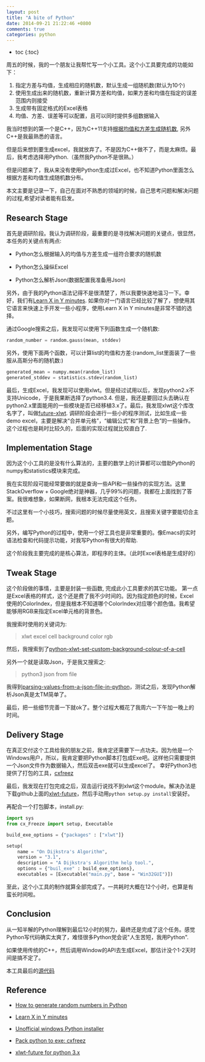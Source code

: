 ```yaml
---
layout: post
title: "A bite of Python"
date: 2014-09-21 21:22:46 +0800
comments: true
categories: python
---
```


* toc
{:toc}

周五的时候，我的一个朋友让我帮忙写一个小工具。这个小工具要完成的功能如下：

1. 指定方差与均值，生成相应的随机数，默认生成一组随机数(默认为10个)
2. 使用生成出来的随机数，重新计算方差和均值，如果方差和均值在指定的误差范围内则接受
3. 生成带有固定格式的Excel表格
4. 均值、方差、误差等可以配置，且可以同时提供多组数据输入

我当时想到的第一个是C++，因为C++11支持[根据均值和方差生成随机数](http://en.cppreference.com/w/cpp/numeric/random/normal_distribution),
另外C++是我最熟悉的语言。

但是后来想到要生成excel，我就放弃了。不是因为C++做不了，而是太麻烦。最后，我考虑选择用Python.（虽然我Python不是很熟。）

但是问题来了，我从来没有使用Python生成过Excel，也不知道Python里面怎么根据方差和均值生成随机数分布。

本文主要是记录一下，自己在面对不熟悉的领域的时候，自己思考问题和解决问题的过程,希望对读者能有启发。

<!-- more -->

## Research Stage
首先是调研阶段。我认为调研阶段，最重要的是寻找解决问题的关键点，很显然，本任务的关键点有两点:

- Python怎么根据输入的均值与方差生成一组符合要求的随机数

- Python怎么操纵Excel

- Python怎么解析Json(数据配置我准备用Json)

另外，由于我的Python语法记得不是很清楚了，所以我要快速地温习一下。幸好，我们有[Learn X in Y minutes](http://learnxinyminutes.com/docs/python/).
如果你对一门语言已经比较了解了，想使用其它语言来快速上手开发一些小程序，使用Learn X in Y minutes是非常不错的选择。

通过Google搜索之后，我发现可以使用下列函数生成一个随机数:

```python
random_number = random.gauss(mean, stddev)
```

另外，使用下面两个函数，可以计算list的均值和方差:(random_list里面装了一些服从高斯分布的随机数:)

```python
generated_mean = numpy.mean(random_list)
generated_stddev = statistics.stdev(random_list)
```

最后，生成Excel，我发现可以使用xlwt。但是经过试用以后，发现python2.x不支持Unicode，于是我果断选择了python3.4.
但是，我还是要回过头去确认在python2.x里面能用的一些模块是否已经移植3.x了。最后，我发现xlwt这个库改名字了，叫做[future-xlwt](https://github.com/goinnn/xlwt-future). 调研阶段会进行一些小的程序测试，比如生成一些demo excel，主要是解决“合并单元格”，“编辑公式”和“背景上色”的一些操作。这个过程也是耗时比较久的，后面的实现过程就比较直白了.

## Implementation Stage

因为这个小工具的是没有什么算法的，主要的数学上的计算都可以借助Python的numpy和statistics模块来完成。

我在实现阶段可能经常要做的就是查询一些API和一些操作的实现方法。这里StackOverflow + Google绝对是神器，几乎99%的问题，我都在上面找到了答案。我很难想象，如果断网，我根本无法完成这个任务。

不过这里有一个小技巧，搜索问题的时候尽量使用英文，且搜索关键字要能切合主题。

另外，编写Python的过程中，使用一个好工具也是非常重要的。像Emacs的实时语法检查和代码提示功能，对我写Python有很大的帮助.

这个阶段我主要完成的是核心算法，即程序的主体。（此时Excel表格是生成好的）

## Tweak Stage
这个阶段做的事情，主要是封装一些函数, 完成此小工具要求的其它功能。 第一点是Excel表格的样式，这个还是费了我不少时间的。因为指定颜色的时候，Excel使用的ColorIndex，但是我根本不知道哪个ColorIndex对应哪个颜色值。我希望能够用RGB来指定Excel单元格的背景色。

我搜索时使用的关键词为:

> xlwt excel cell background color rgb

然后，我搜索到了[python-xlwt-set-custom-background-colour-of-a-cell](http://stackoverflow.com/questions/7746837/python-xlwt-set-custom-background-colour-of-a-cell)

另外一个就是读取Json，于是我又搜索之:

> python3 json from file

我得到[parsing-values-from-a-json-file-in-python](http://stackoverflow.com/questions/2835559/parsing-values-from-a-json-file-in-python)，测试之后，发现Python解析Json真是太TM简单了。

最后，把一些细节完善一下就ok了。整个过程大概花了我周六一下午加一晚上的时间。

## Delivery Stage
在真正交付这个工具给我的朋友之前，我肯定还需要下一点功夫。因为他是一个Windows用户，所以，我肯定要把Python脚本打包成Exe吧。这样他只需要提供一个Json文件作为数据输入，然后双击exe就可以生成excel了。
幸好Python3也提供了打包的工具，[cxfreez](http://cx-freeze.readthedocs.org/en/latest/distutils.html)

最后，我发现在打包完成之后，双击运行说找不到xlwt这个module。解决办法是下载github上面的[xlwt-future](https://github.com/goinnn/xlwt-future)，然后手动用`python setup.py install`安装好。

再配合一个打包脚本，install.py:

```python
import sys
from cx_Freeze import setup, Executable

build_exe_options = {"packages" : ["xlwt"]}

setup(
    name = "On Dijkstra's Algorithm",
    version = "3.1",
    description = "A Dijkstra's Algorithm help tool.",
    options = {"buil_exe" : build_exe_options},
    executables = [Executable("main.py", base = "Win32GUI")])
```

至此，这个小工具的制作就算全部完成了。一共耗时大概在12个小时，也算是有蛮长时间啦。

## Conclusion
从一知半解的Python理解到最后12小时的努力，最终还是完成了这个任务。感觉Python写代码确实太爽了，难怪很多Python党会说"人生苦短，我用Python".

如果使用传统的C++，然后调用Window的API去生成Excel，那估计没个1-2天时间是搞不定了。

本工具最后的[源代码](https://gist.github.com/andyque/1e31c404ff8440f49713)

## Reference

- [How to generate random numbers in Python](http://effbot.org/pyfaq/how-do-i-generate-random-numbers-in-python.htm)

- [Learn X in Y minutes](http://learnxinyminutes.com/docs/python/)

- [Unofficial windows Python installer](http://www.lfd.uci.edu/~gohlke/pythonlibs/#cx_freeze)

- [Pack python to exe:  cxfreez](http://cx-freeze.readthedocs.org/en/latest/distutils.html)

- [xlwt-future for python 3.x](https://pypi.python.org/pypi/xlwt-future)

